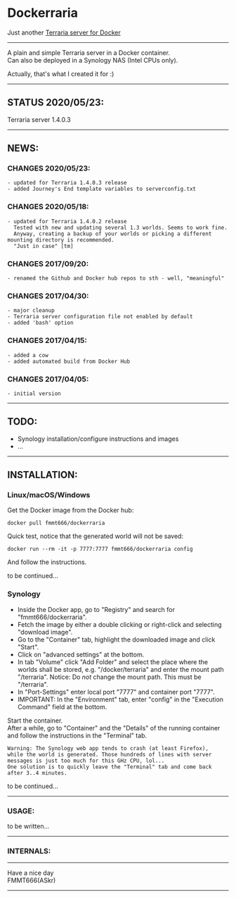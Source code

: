 Dockerraria
===========

Just another [Terraria server for Docker][1]  

---

A plain and simple Terraria server in a Docker container.  
Can also be deployed in a Synology NAS (Intel CPUs only).

Actually, that's what I created it for :)

---
## STATUS 2020/05/23:

  Terraria server 1.4.0.3  


---
## NEWS:

### CHANGES 2020/05/23:

    - updated for Terraria 1.4.0.3 release
    - added Journey's End template variables to serverconfig.txt

### CHANGES 2020/05/18:

    - updated for Terraria 1.4.0.2 release
      Tested with new and updating several 1.3 worlds. Seems to work fine.  
      Anyway, creating a backup of your worlds or picking a different mounting directory is recommended.  
      "Just in case" [tm]

### CHANGES 2017/09/20:

    - renamed the Github and Docker hub repos to sth - well, "meaningful"

### CHANGES 2017/04/30:

    - major cleanup
    - Terraria server configuration file not enabled by default
    - added 'bash' option

### CHANGES 2017/04/15:

    - added a cow
    - added automated build from Docker Hub

### CHANGES 2017/04/05:

    - initial version


---
## TODO:

  - Synology installation/configure instructions and images
  - ...

    
---
## INSTALLATION:

### Linux/macOS/Windows

Get the Docker image from the Docker hub:

    docker pull fmmt666/dockerraria

Quick test, notice that the generated world will not be saved:

    docker run --rm -it -p 7777:7777 fmmt666/dockerraria config

And follow the instructions.

to be continued...


### Synology

  - Inside the Docker app, go to "Registry" and search for "fmmt666/dockerraria".
  - Fetch the image by either a double clicking or right-click and selecting "download image".
  - Go to the "Container" tab, highlight the downloaded image and click "Start".
  - Click on "advanced settings" at the bottom.
  - In tab "Volume" click "Add Folder" and select the place where the worlds shall be stored,
    e.g. "/docker/terraria" and enter the mount path "/terraria".
    Notice: Do _not_ change the mount path. This must be "/terraria".
  - In "Port-Settings" enter local port "7777" and container port "7777".
  - IMPORTANT: In the "Environment" tab, enter "config" in the "Execution Command" field at the bottom.

Start the container.  
After a while, go to "Container" and the "Details" of the running container and follow the
instructions in the "Terminal" tab.

    Warning: The Synology web app tends to crash (at least Firefox),
    while the world is generated. Those hundreds of lines with server
    messages is just too much for this GHz CPU, lol...
    One solution is to quickly leave the "Terminal" tab and come back after 3..4 minutes.

to be continued...


---
### USAGE:

to be written...


---
### INTERNALS:



---

Have a nice day  
FMMT666(ASkr)

---
[1]: https://hub.docker.com/r/fmmt666/dockerraria/
